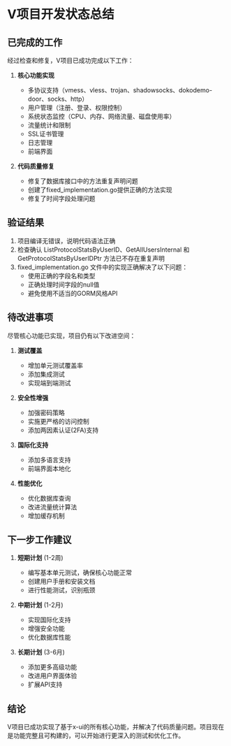# V项目开发状态总结

## 已完成的工作

经过检查和修复，V项目已成功完成以下工作：

1. **核心功能实现**
   - 多协议支持（vmess、vless、trojan、shadowsocks、dokodemo-door、socks、http）
   - 用户管理（注册、登录、权限控制）
   - 系统状态监控（CPU、内存、网络流量、磁盘使用率）
   - 流量统计和限制
   - SSL证书管理
   - 日志管理
   - 前端界面

2. **代码质量修复**
   - 修复了数据库接口中的方法重复声明问题
   - 创建了fixed_implementation.go提供正确的方法实现
   - 修复了时间字段处理问题

## 验证结果

1. 项目编译无错误，说明代码语法正确
2. 检查确认 ListProtocolStatsByUserID、GetAllUsersInternal 和 GetProtocolStatsByUserIDPtr 方法已不存在重复声明
3. fixed_implementation.go 文件中的实现正确解决了以下问题：
   - 使用正确的字段名和类型
   - 正确处理时间字段的null值
   - 避免使用不适当的GORM风格API

## 待改进事项

尽管核心功能已实现，项目仍有以下改进空间：

1. **测试覆盖**
   - 增加单元测试覆盖率
   - 添加集成测试
   - 实现端到端测试

2. **安全性增强**
   - 加强密码策略
   - 实施更严格的访问控制
   - 添加两因素认证(2FA)支持

3. **国际化支持**
   - 添加多语言支持
   - 前端界面本地化

4. **性能优化**
   - 优化数据库查询
   - 改进流量统计算法
   - 增加缓存机制

## 下一步工作建议

1. **短期计划** (1-2周)
   - 编写基本单元测试，确保核心功能正常
   - 创建用户手册和安装文档
   - 进行性能测试，识别瓶颈

2. **中期计划** (1-2月)
   - 实现国际化支持
   - 增强安全功能
   - 优化数据库性能

3. **长期计划** (3-6月)
   - 添加更多高级功能
   - 改进用户界面体验
   - 扩展API支持

## 结论

V项目已成功实现了基于x-ui的所有核心功能，并解决了代码质量问题。项目现在是功能完整且可构建的，可以开始进行更深入的测试和优化工作。 